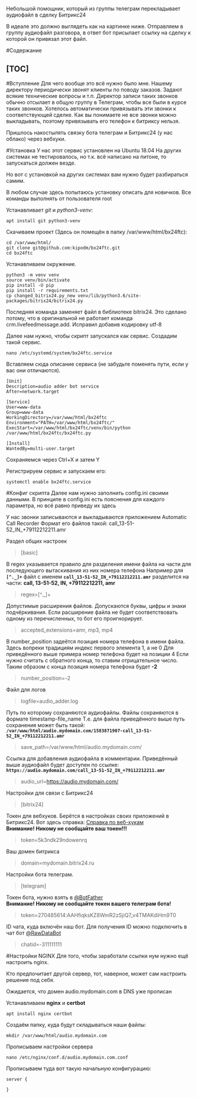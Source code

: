 Небольшой помощник, который из группы телеграм перекладывает аудиофайл в сделку Битрикс24

В идеале это должно выглядеть как на картинке ниже. Отправляем в группу аудиофайл разговора, в ответ бот присылает ссылку на сделку к которой он привязал этот файл.

#Содержание

[TOC]
------------
#Вступление
Для чего вообще это всё нужно было мне.
Нашему директору периодически звонят клиенты по поводу заказов. Задают всякие технические вопросы и т.п.
Директор записи таких звонков обычно отсылает в общую группу в Телеграм, чтобы все были в курсе таких звонков.
Хотелось автоматически привязывать эти звонки к соответствующей сделке.
Как вы понимаете не все звонки можно выкладывать, поэтому привязывать его телефон к битриксу нельзя.

Пришлось накостылять связку бота телеграм и Битрикс24 (у нас облако) через вебхуки.

#Установка
У нас этот сервис установлен на Ubuntu 18.04 На других системах не тестировалось, но т.к. всё написано
на питоне, то запускаться должен везде.

Но вот с установкой на других системах вам нужно будет разбираться самим.

В любом случае здесь попытаюсь установку описать для новичков.
Все команды выполнять от пользователя root

Устанавливает _git_ и _python3-venv_:

```shell script
apt install git python3-venv
```

Скачиваем проект (Здесь он помещён в папку /var/www/html/bx24ftc):
```shell script
cd /var/www/html/
git clone git@github.com:kipodm/bx24ftc.git
cd bx24ftc
```

Устанавливаем окружение.
```shell script
python3 -m venv venv
source venv/bin/activate
pip install -U pip
pip install -r requirements.txt
cp changed_bitrix24.py_new venv/lib/python3.6/site-packages/bitrix24/bitrix24.py
```

Последняя команда заменяет файл в библиотеке bitrix24. Это сделано потому, что в
оригинальной не работает команда crm.livefeedmessage.add. Исправил добавив кодировку utf-8

Далее нам нужно, чтобы скрипт запускался как сервис. Создадим такой сервис.
```shell script
nano /etc/systemd/system/bx24ftc.service
```

Вставляем сюда описание сервиса (не забудьте поменять пути, если у вас они отличаются).
```text
[Unit]
Description=audio adder bot service
After=network.target

[Service]
User=www-data
Group=www-data
WorkingDirectory=/var/www/html/bx24ftc
Environment="PATH=/var/www/html/bx24ftc/"
ExecStart=/var/www/html/bx24ftc/venv/bin/python /var/www/html/bx24ftc/bx24ftc.py

[Install]
WantedBy=multi-user.target
```

Сохраняемся через Ctrl+X и затем Y

Регистрируем сервис и запускаем его:
```shell script
systemctl enable bx24ftc.service
```

#Конфиг скрипта
Далее нам нужно заполнить config.ini своими данными.
В принципе в config.ini есть пояснения для каждого параметра, но всё равно приведу их здесь

У нас звонки записываются и выкладываются приложением Automatic Call Recorder
Формат его файлов такой: call_13-51-52_IN_+79112212211.amr

Раздел общих настроек

>[basic]

В regex указывается правило для разделения имени файла на части для последующего вытаскивания из них номера телефона
Например для **`[^._]+`** файл с именем **`call_13-51-52_IN_+79112212211.amr`**
разделится на части: **call, 13-51-52, IN, +79112212211, amr**

>regex=[^._]+  

Допустимые расширения файлов. Допускаются буквы, цифры и знаки подчёркивания.
Если расширение файла не будет соответствовать одному из перечисленных, то бот его проигнорирует.

>accepted_extensions=amr, mp3, mp4

В number_position задеётся позиция номера телефона в имени файла.
Здесь вопреки традициям индекс первого элемента 1, а не 0
Для приведённого выше примера номер телефона будет на позиции 4
Если нужно считать с обратного конца, то ставим отрицательное число.
Таким образом с конца позиция номера телефона будет **-2**

>number_position=-2

Файл для логов

>logfile=audio_adder.log

Путь по которому сохраняются аудиофайлы.
Файлы сохраняются в формате timestamp-file_name
Т.е. для файла приведённого выше путь сохранения может быть такой:  
**`/var/www/html/audio.mydomain.com/1583871907-call_13-51-52_IN_+79112212211.amr`**

>save_path=/var/www/html/audio.mydomain.com/

Ссылка для добавления аудиофайла в комментарии.
Приведённый выше аудиофайл будет доступен по ссылке:
**`https://audio.mydomain.com/call_13-51-52_IN_+79112212211.amr`**

>audio_url=https://audio.mydomain.com/


Настройки для связи с Битрикс24

>[bitrix24]

Токен для вебхуков. Берётся в настройках своих приложений в Битрикс24.
Вот здесь справка: [Справка по веб-хукам](https://helpdesk.bitrix24.ru/open/5408147/)  
**Внимание! Никому не сообщайте ваш токен!!!**

>token=5k3ndk29ndowenrq

Ваш домен битрикса

>domain=mydomain.bitrix24.ru


Настройки бота телеграм.

>[telegram]

Токен бота, нужно взять в [@BotFather](https://t.me/BotFather)  
**Внимание! Никому не сообщайте токен вашего телеграм бота!**

>token=270485614:AAHfiqksKZ8WmR2zSjiQ7_v4TMAKdiHm9T0

ID чата, куда включён наш бот. Для получения ID можно подключить в чат бот [@RawDataBot](https://t.me/RawDataBot)

>chatid=-311111111

#Настройки NGINX
Для того, чтобы заработали ссылки нум нужно ещё настроить nginx. 

Кто предпочитает другой сервер, тот, наверное, может сам настроить решение под себя.

Ожидается, что домен audio.mydomain.com в DNS уже прописан

Устанавливаем **nginx** и **certbot**
```shell script
apt install nginx certbot
```

Создаём папку, куда будут складываться наши файлы:
```shell script
mkdir /var/www/html/audio.mydomain.com
```

Прописываем настройки сервера 

```shell script
nano /etc/nginx/conf.d/audio.mydomain.com.conf
```

Прописываем туда вот такую начальную конфигурацию:
```text
server {

}
```





